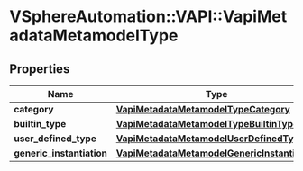 # VSphereAutomation::VAPI::VapiMetadataMetamodelType

## Properties
Name | Type | Description | Notes
------------ | ------------- | ------------- | -------------
**category** | [**VapiMetadataMetamodelTypeCategory**](VapiMetadataMetamodelTypeCategory.md) |  | 
**builtin_type** | [**VapiMetadataMetamodelTypeBuiltinType**](VapiMetadataMetamodelTypeBuiltinType.md) |  | [optional] 
**user_defined_type** | [**VapiMetadataMetamodelUserDefinedType**](VapiMetadataMetamodelUserDefinedType.md) |  | [optional] 
**generic_instantiation** | [**VapiMetadataMetamodelGenericInstantiation**](VapiMetadataMetamodelGenericInstantiation.md) |  | [optional] 


